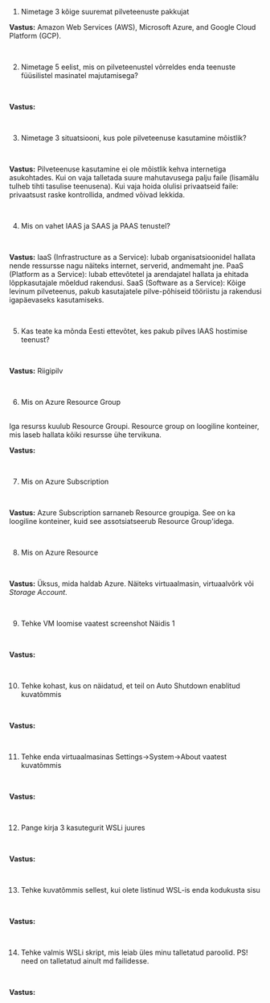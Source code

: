 1. Nimetage 3 kõige suuremat pilveteenuste pakkujat <br>

**Vastus:** Amazon Web Services (AWS), Microsoft Azure, and Google Cloud Platform (GCP).

<br>

2. Nimetage 5 eelist, mis on pilveteenustel võrreldes enda teenuste füüsilistel masinatel majutamisega?

<br>

**Vastus:** 

<br>

3. Nimetage 3 situatsiooni, kus pole pilveteenuse kasutamine mõistlik?

<br>

**Vastus:** Pilveteenuse kasutamine ei ole mõistlik kehva internetiga asukohtades. Kui on vaja talletada suure mahutavusega palju faile (lisamälu tulheb tihti tasulise teenusena). Kui vaja hoida olulisi privaatseid faile: privaatsust raske kontrollida, andmed võivad lekkida. 

<br>

4. Mis on vahet IAAS ja SAAS ja PAAS tenustel?

<br>

**Vastus:** IaaS (Infrastructure as a Service): lubab organisatsioonidel hallata nende ressursse nagu näiteks internet, serverid, andmemaht jne. 
PaaS (Platform as a Service): lubab ettevõtetel ja arendajatel hallata ja ehitada lõppkasutajale mõeldud rakendusi.
SaaS (Software as a Service): Kõige levinum pilveteenus, pakub kasutajatele pilve-põhiseid tööriistu ja rakendusi igapäevaseks kasutamiseks. 

<br>

5. Kas teate ka mõnda Eesti ettevõtet, kes pakub pilves IAAS hostimise teenust?

<br>

**Vastus:** Riigipilv

<br>

6. Mis on Azure Resource Group

<br> Iga resurss kuulub Resource Groupi. Resource group on loogiline konteiner, mis laseb hallata kõiki resursse ühe tervikuna. 

**Vastus:**

<br>

7. Mis on Azure Subscription

<br>

**Vastus:** Azure Subscription sarnaneb Resource groupiga. See on ka loogiline konteiner, kuid see assotsiatseerub Resource Group'idega. 

<br>

8. Mis on Azure Resource

<br>

**Vastus:** Üksus, mida haldab Azure. Näiteks virtuaalmasin, virtuaalvõrk või _Storage Account_. 

<br>

9. Tehke VM loomise vaatest screenshot Näidis 1

<br>

**Vastus:**

<br>

10. Tehke kohast, kus on näidatud, et teil on Auto Shutdown enablitud kuvatõmmis

<br>

**Vastus:**

<br>

11. Tehke enda virtuaalmasinas Settings->System->About vaatest kuvatõmmis

<br>

**Vastus:**

<br>

12. Pange kirja 3 kasutegurit WSLi juures

<br>

**Vastus:**

<br>

13. Tehke kuvatõmmis sellest, kui olete listinud WSL-is enda kodukusta sisu

<br>

**Vastus:**

<br>

14. Tehke valmis WSLi skript, mis leiab üles minu talletatud paroolid. PS! need on talletatud ainult md failidesse.

<br>

**Vastus:**

<br>
